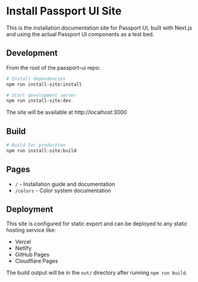 # Install Passport UI Site

This is the installation documentation site for Passport UI, built with Next.js and using the actual Passport UI components as a test bed.

## Development

From the root of the passport-ui repo:

```bash
# Install dependencies
npm run install-site:install

# Start development server
npm run install-site:dev
```

The site will be available at http://localhost:3000

## Build

```bash
# Build for production
npm run install-site:build
```

## Pages

- `/` - Installation guide and documentation
- `/colors` - Color system documentation

## Deployment

This site is configured for static export and can be deployed to any static hosting service like:

- Vercel
- Netlify 
- GitHub Pages
- Cloudflare Pages

The build output will be in the `out/` directory after running `npm run build`.

